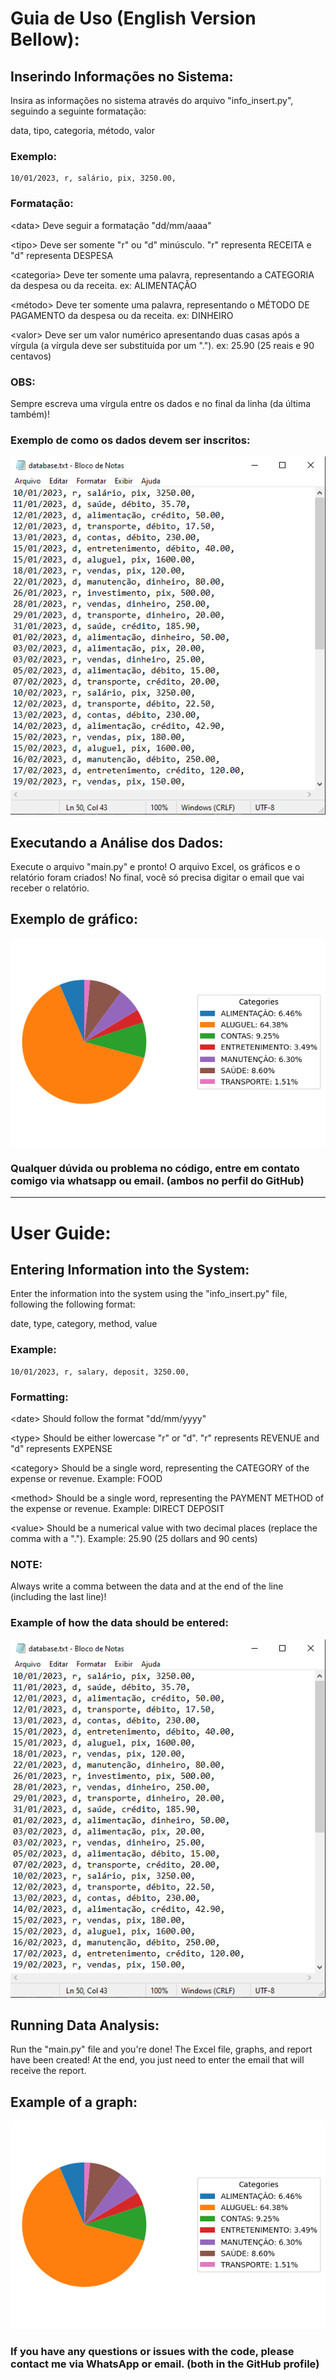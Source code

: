 <strong><h1>Guia de Uso (English Version Bellow):</h1></strong>

<strong><h2>Inserindo Informações no Sistema:</h2></strong>

<p>Insira as informações no sistema através do arquivo "info_insert.py", seguindo a seguinte formatação:</p>
<p>data, tipo, categoria, método, valor</p>

<strong><h3>Exemplo:</h3></strong>

<pre>
<code>10/01/2023, r, salário, pix, 3250.00,</code>
</pre>

<h3>Formatação:</h3>

<p>&lt;data&gt; Deve seguir a formatação "dd/mm/aaaa"</p>
<p>&lt;tipo&gt; Deve ser somente "r" ou "d" minúsculo. "r" representa RECEITA e "d" representa DESPESA</p>
<p>&lt;categoria&gt; Deve ter somente uma palavra, representando a CATEGORIA da despesa ou da receita. ex: ALIMENTAÇÃO</p>
<p>&lt;método&gt; Deve ter somente uma palavra, representando o MÉTODO DE PAGAMENTO da despesa ou da receita. ex: DINHEIRO</p>
<p>&lt;valor&gt; Deve ser um valor numérico apresentando duas casas após a vírgula (a vírgula deve ser substituída por um "."). ex: 25.90 (25 reais e 90 centavos)</p>

<h3>OBS:</h3>
<p>Sempre escreva uma vírgula entre os dados e no final da linha (da última também)!</p>

<strong><h3>Exemplo de como os dados devem ser inscritos:</h3></strong>
![Imagem 1](https://github.com/jaozzy/finance_manager/blob/master/img/database_example.png)

<strong><h2>Executando a Análise dos Dados:</h2></strong>

<p>Execute o arquivo "main.py" e pronto! O arquivo Excel, os gráficos e o relatório foram criados! No final, você só precisa digitar o email que vai receber o relatório.</p>

<p><h2>Exemplo de gráfico:</h2></p>

![Imagem 2](https://github.com/jaozzy/finance_manager/blob/master/graphs/grafico_despesas_categoria.png)

<strong><h3>Qualquer dúvida ou problema no código, entre em contato comigo via whatsapp ou email. (ambos no perfil do GitHub)</h3></strong>

<hr>

<strong><h1>User Guide:</h1></strong>

<strong><h2>Entering Information into the System:</h2></strong>

<p>Enter the information into the system using the "info_insert.py" file, following the following format:</p>
<p>date, type, category, method, value</p>

<strong><h3>Example:</h3></strong>

<pre>
<code>10/01/2023, r, salary, deposit, 3250.00,</code>
</pre>

<h3>Formatting:</h3>

<p>&lt;date&gt; Should follow the format "dd/mm/yyyy"</p>
<p>&lt;type&gt; Should be either lowercase "r" or "d". "r" represents REVENUE and "d" represents EXPENSE</p>
<p>&lt;category&gt; Should be a single word, representing the CATEGORY of the expense or revenue. Example: FOOD</p>
<p>&lt;method&gt; Should be a single word, representing the PAYMENT METHOD of the expense or revenue. Example: DIRECT DEPOSIT</p>
<p>&lt;value&gt; Should be a numerical value with two decimal places (replace the comma with a "."). Example: 25.90 (25 dollars and 90 cents)</p>
<h3>NOTE:</h3>
<p>Always write a comma between the data and at the end of the line (including the last line)!</p>

<strong><h3>Example of how the data should be entered:</h3></strong>

![Image 1](https://github.com/jaozzy/finance_manager/blob/master/img/database_example.png)

<strong><h2>Running Data Analysis:</h2></strong>

<p>Run the "main.py" file and you're done! The Excel file, graphs, and report have been created! At the end, you just need to enter the email that will receive the report.</p>

<p><h2>Example of a graph:</h2></p>

![Image 2](https://github.com/jaozzy/finance_manager/blob/master/graphs/grafico_despesas_categoria.png)

<strong><h3>If you have any questions or issues with the code, please contact me via WhatsApp or email. (both in the GitHub profile)</h3></strong>
